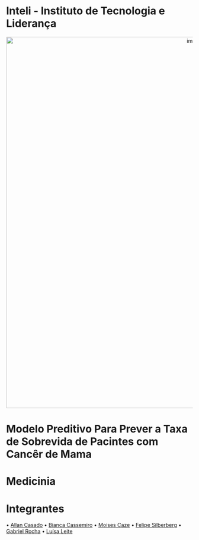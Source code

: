 # Inteli - Instituto de Tecnologia e Liderança
<a href="https://www.inteli.edu.br/"><center><img width="1000" alt="image" src="https://user-images.githubusercontent.com/99203030/192782980-4dd90a73-5fe4-4efe-91e1-e55c6ee0f383.png"></center></a>
# Modelo Preditivo Para Prever a Taxa de Sobrevida de Pacintes com Cancêr de Mama

# Medicinia

# Integrantes

&bull; <a href="https://www.linkedin.com/in/allan-casado-6339a9177/">Allan Casado</a> <break>
&bull; <a href="https://www.linkedin.com/in/bianca-cassemiro/">Bianca Cassemiro</a> <break>
&bull; <a href="https://www.linkedin.com/in/moises-caze/">Moises Caze</a> <break>
&bull; <a href="https://www.linkedin.com/in/felipe-silberberg-111998230/">Felipe Silberberg</a>
&bull; <a href="https://www.linkedin.com/in/gabriel-rocha-pinto-santos-113385231/">Gabriel Rocha</a>
&bull; <a href="https://www.linkedin.com/in/lu%C3%ADsa-vit%C3%B3ria-leite-silva-681443230/">Luísa Leite</a>
